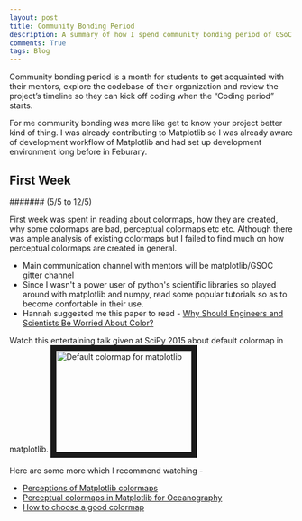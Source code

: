```yaml
---
layout: post
title: Community Bonding Period
description: A summary of how I spend community bonding period of GSoC 17
comments: True
tags: Blog
---
```


Community bonding period is a month for students to get acquainted with their
mentors, explore the codebase of their organization and review the project’s
timeline so they can kick off coding when the “Coding period” starts.

For me community bonding was more like get to know your project better kind of
thing. I was already contributing to Matplotlib so I was already aware of
development workflow of Matplotlib and had set up development
environment long before in Feburary.

## First Week
####### (5/5 to 12/5)

First week was spent in reading about colormaps, how they are created, why some
colormaps are bad, perceptual colormaps etc etc. Although there was ample
analysis of existing colormaps but I failed to find much on how perceptual
colormaps are created in general.

* Main communication channel with mentors will be matplotlib/GSOC gitter channel
* Since I wasn't a power user of python's scientific libraries so played around
  with matplotlib and numpy, read some popular tutorials so as to become
  confortable in their use.
* Hannah suggested me this paper to read - [Why Should Engineers and Scientists Be Worried About Color?](https://www.research.ibm.com/people/l/lloydt/color/color.HTM)

Watch this entertaining talk given at SciPy 2015 about default colormap in
matplotlib.
<a href="http://www.youtube.com/watch?feature=player_embedded&v=xAoljeRJ3lU">
<img src="http://img.youtube.com/vi/xAoljeRJ3lU/0.jpg" alt="Default colormap for matplotlib" width="240" height="180" border="10" /></a>

Here are some more which I recommend watching -
* [Perceptions of Matplotlib colormaps](https://www.youtube.com/watch?v=rkDgBvT-giw&t=23s)
* [Perceptual colormaps in Matplotlib for Oceanography](https://youtu.be/XjHzLUnHeM0)
* [How to choose a good colormap](https://youtu.be/Alnc9E1RnD8)